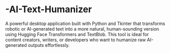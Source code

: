 # -AI-Text-Humanizer
A powerful desktop application built with Python and Tkinter that transforms robotic or AI-generated text into a more natural, human-sounding version using Hugging Face Transformers and TextBlob. This tool is ideal for content creators, writers, or developers who want to humanize raw AI-generated outputs effortlessly.

